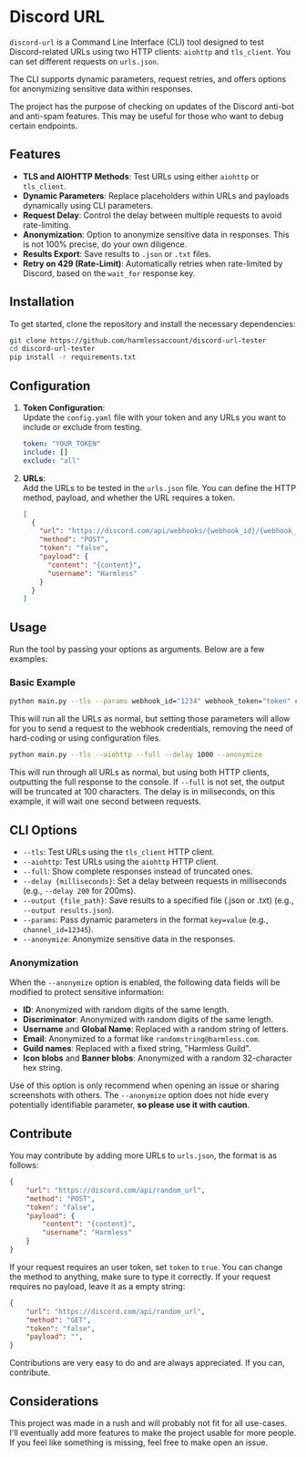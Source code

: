 # Discord URL

`discord-url` is a Command Line Interface (CLI) tool designed to test Discord-related URLs using two HTTP clients: `aiohttp` and `tls_client`. You can set different requests on `urls.json`. 

The CLI supports dynamic parameters, request retries, and offers options for anonymizing sensitive data within responses.

The project has the purpose of checking on updates of the Discord anti-bot  and anti-spam features. This may be useful for those who want to debug certain endpoints.

## Features

- **TLS and AIOHTTP Methods**: Test URLs using either `aiohttp` or `tls_client`.
- **Dynamic Parameters**: Replace placeholders within URLs and payloads dynamically using CLI parameters.
- **Request Delay**: Control the delay between multiple requests to avoid rate-limiting.
- **Anonymization**: Option to anonymize sensitive data in responses. This is not 100% precise, do your own diligence.
- **Results Export**: Save results to `.json` or `.txt` files.
- **Retry on 429 (Rate-Limit)**: Automatically retries when rate-limited by Discord, based on the `wait_for` response key.

## Installation

To get started, clone the repository and install the necessary dependencies:

```bash
git clone https://github.com/harmlessaccount/discord-url-tester
cd discord-url-tester
pip install -r requirements.txt
```
## Configuration

1. **Token Configuration**:  
   Update the `config.yaml` file with your token and any URLs you want to include or exclude from testing.

    ```yaml
    token: "YOUR_TOKEN"
    include: []
    exclude: "all"
    ```

2. **URLs**:  
   Add the URLs to be tested in the `urls.json` file. You can define the HTTP method, payload, and whether the URL requires a token.

    ```json
    [
      {
        "url": "https://discord.com/api/webhooks/{webhook_id}/{webhook_token}",
        "method": "POST",
        "token": "false",
        "payload": {
          "content": "{content}",
          "username": "Harmless"
        }
      }
    ]
    ```

## Usage

Run the tool by passing your options as arguments. Below are a few examples:

### Basic Example

```bash
python main.py --tls --params webhook_id="1234" webhook_token="token" content="Hey there!"
```

This will run all the URLs as normal, but setting those parameters will allow for you to send a request to the webhook credentials, removing the need of hard-coding or using configuration files.

```bash
python main.py --tls --aiohttp --full --delay 1000 --anonymize
```

This will run through all URLs as normal, but using both HTTP clients, outputting the full response to the console. If `--full` is not set, the output will be truncated at 100 characters. The delay is in miliseconds, on this example, it will wait one second between requests.

## CLI Options

- `--tls`: Test URLs using the `tls_client` HTTP client.
- `--aiohttp`: Test URLs using the `aiohttp` HTTP client.
- `--full`: Show complete responses instead of truncated ones.
- `--delay {milliseconds}`: Set a delay between requests in milliseconds (e.g., `--delay 200` for 200ms).
- `--output {file_path}`: Save results to a specified file (.json or .txt) (e.g., `--output results.json`).
- `--params`: Pass dynamic parameters in the format `key=value` (e.g., `channel_id=12345`).
- `--anonymize`: Anonymize sensitive data in the responses.

### Anonymization

When the `--anonymize` option is enabled, the following data fields will be modified to protect sensitive information:

- **ID**: Anonymized with random digits of the same length.
- **Discriminator**: Anonymized with random digits of the same length.
- **Username** and **Global Name**: Replaced with a random string of letters.
- **Email**: Anonymized to a format like `randomstring@harmless.com`.
- **Guild names**: Replaced with a fixed string, "Harmless Guild".
- **Icon blobs** and **Banner blobs**: Anonymized with a random 32-character hex string.

Use of this option is only recommend when opening an issue or sharing screenshots with others. The `--anonymize` option does not hide every potentially identifiable parameter, **so please use it with caution**.

## Contribute

You may contribute by adding more URLs to `urls.json`, the format is as follows:

```json
{
    "url": "https://discord.com/api/random_url",
    "method": "POST",
    "token": "false",
    "payload": {
        "content": "{content}",
        "username": "Harmless"
    }
}
```

If your request requires an user token, set `token` to `true`. You can change the method to anything, make sure to type it correctly. If your request requires no payload, leave it as a empty string:

```json
{
    "url": "https://discord.com/api/random_url",
    "method": "GET",
    "token": "false",
    "payload": "",
}
```

Contributions are very easy to do and are always appreciated. If you can, contribute.

## Considerations

This project was made in a rush and will probably not fit for all use-cases. I'll eventually add more features to make the project usable for more people. If you feel like something is missing, feel free to make open an issue.
